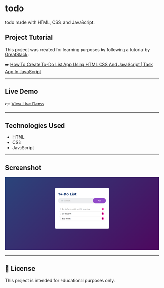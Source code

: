 # todo

todo made with HTML, CSS, and JavaScript.


##  Project Tutorial

This project was created for learning purposes by following a tutorial by [GreatStack](https://www.youtube.com/@GreatStackDev):

➡️ [How To Create To-Do List App Using HTML CSS And JavaScript | Task App In JavaScript](https://www.youtube.com/watch?v=G0jO8kUrg-I&t=748s)

---

## Live Demo

👉 [View Live Demo](https://imileskiene.github.io/todo/)  

---

## Technologies Used

- HTML
- CSS
- JavaScript

---

## Screenshot

![quiz app Screenshot](todo.png)

---

## 📄 License

This project is intended for educational purposes only.